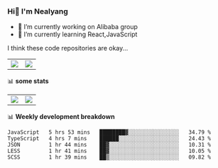 ### Hi👋 I'm Nealyang

- 🔭 I’m currently working on Alibaba group
- 🌱 I’m currently learning React,JavaScript


I think these code repositories are okay...

<table>
  <tbody>
    <tr>
      <td>
        <a href="https://github.com/Nealyang/React-Express-Blog-Demo">
          <img align="center" src="https://github-readme-stats.vercel.app/api/pin/?username=Nealyang&repo=React-Express-Blog-Demo&theme=chartreuse-dark" />
        </a>
      </td>
       <td>
        <a href="https://github.com/Nealyang/PersonalBlog">
          <img align="center" src="https://github-readme-stats.vercel.app/api/pin/?username=Nealyang&repo=PersonalBlog&theme=chartreuse-dark" />
        </a>
      </td>
    </tr>
  </tbody>
</table>

📊 **some stats**


<table>
  <tbody>
    <tr>
      <td>
          <img align="center" src="https://github-readme-stats.vercel.app/api?username=Nealyang&theme=chartreuse-dark&show_icons=true" />
      </td>
       <td>
          <img align="center" src="https://github-readme-stats.vercel.app/api/top-langs/?username=Nealyang&theme=chartreuse-dark" />
      </td>
    </tr>
  </tbody>
</table>

📊 **Weekly development breakdown**

<!--START_SECTION:waka-->
```text
JavaScript   5 hrs 53 mins   ████████▓░░░░░░░░░░░░░░░░   34.79 % 
TypeScript   4 hrs 7 mins    ██████░░░░░░░░░░░░░░░░░░░   24.43 % 
JSON         1 hr 44 mins    ██▓░░░░░░░░░░░░░░░░░░░░░░   10.31 % 
LESS         1 hr 41 mins    ██▓░░░░░░░░░░░░░░░░░░░░░░   10.05 % 
SCSS         1 hr 39 mins    ██▒░░░░░░░░░░░░░░░░░░░░░░   09.82 % 
```
<!--END_SECTION:waka-->
